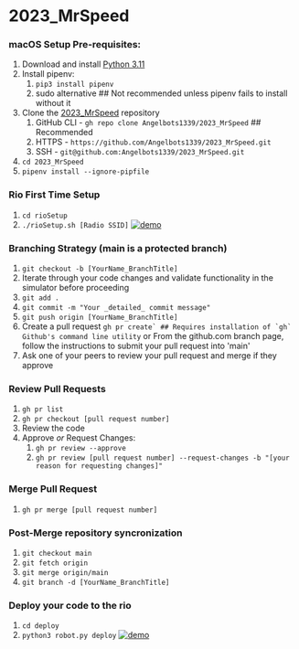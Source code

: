 # 2023_MrSpeed

### macOS Setup Pre-requisites:
1. Download and install [Python 3.11](https://python.org/downloads/)
2. Install pipenv:
	1. `pip3 install pipenv`
	2. sudo alternative ## Not recommended unless pipenv fails to install without it
3. Clone the [2023_MrSpeed](https://github.com/Angelbots1339/2023_MrSpeed) repository
	1. GitHub CLI - `gh repo clone Angelbots1339/2023_MrSpeed` ## Recommended
	2. HTTPS - `https://github.com/Angelbots1339/2023_MrSpeed.git`
	3. SSH - `git@github.com:Angelbots1339/2023_MrSpeed.git`
4. `cd 2023_MrSpeed`
5. `pipenv install --ignore-pipfile`

### Rio First Time Setup
1. `cd rioSetup`
2. `./rioSetup.sh [Radio SSID]`
[![demo](https://asciinema.org/a/557437.svg)](https://asciinema.org/a/557437?autoplay=1)

### Branching Strategy (main is a protected branch)
1. `git checkout -b [YourName_BranchTitle]`
2. Iterate through your code changes and validate functionality in the simulator before proceeding
3. `git add .`
4. `git commit -m "Your _detailed_ commit message"`
5. `git push origin [YourName_BranchTitle]`
6. Create a pull request
	```gh pr create` ## Requires installation of `gh` Github's command line utility```
	or
	From the github.com branch page, follow the instructions to submit your pull request into 'main'
7. Ask one of your peers to review your pull request and merge if they approve

### Review Pull Requests
1. `gh pr list`
2. `gh pr checkout [pull request number]`
3. Review the code
4. Approve _or_ Request Changes:
	1. `gh pr review --approve`
	2. `gh pr review [pull request number] --request-changes -b "[your reason for requesting changes]"`

### Merge Pull Request
1. `gh pr merge [pull request number]`

### Post-Merge repository syncronization
1. `git checkout main`
2. `git fetch origin`
3. `git merge origin/main`
4. `git branch -d [YourName_BranchTitle]`

### Deploy your code to the rio
1. `cd deploy`
2. `python3 robot.py deploy`
[![demo](https://asciinema.org/a/557439.svg)](https://asciinema.org/a/557439?autoplay=1)
